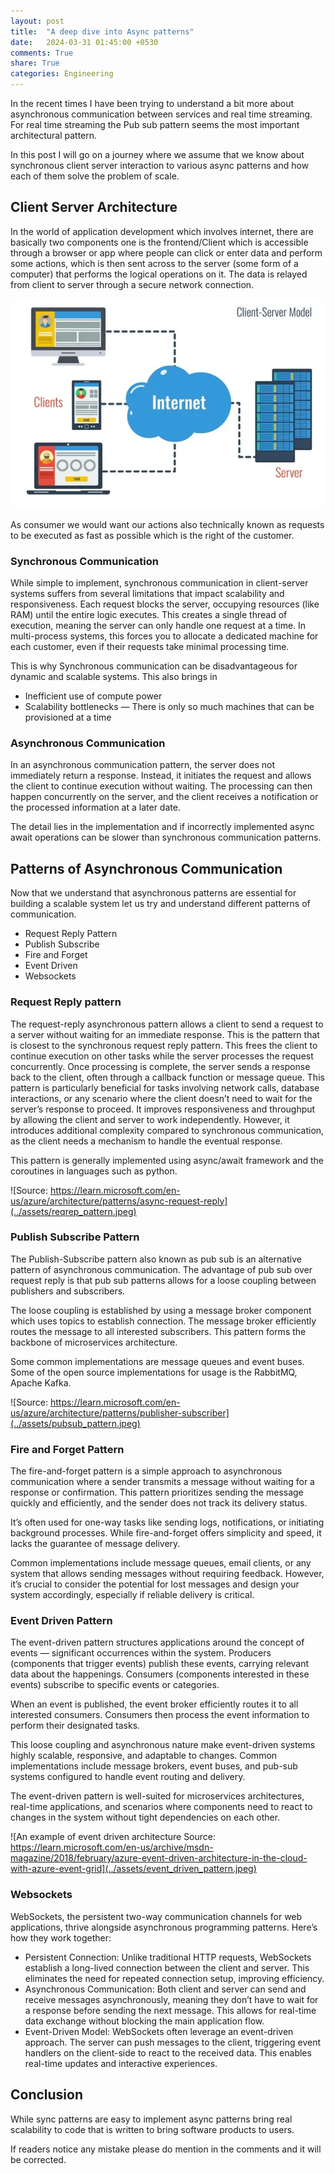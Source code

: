 ```yaml
---
layout: post
title:  "A deep dive into Async patterns"
date:   2024-03-31 01:45:00 +0530
comments: True
share: True
categories: Engineering
---
```


In the recent times I have been trying to understand a bit more about asynchronous communication between services and real time streaming. For real time streaming the Pub sub pattern seems the most important architectural pattern.

In this post I will go on a journey where we assume that we know about synchronous client server interaction to various async patterns and how each of them solve the problem of scale.

## Client Server Architecture

In the world of application development which involves internet, there are basically two components one is the frontend/Client which is accessible through a browser or app where people can click or enter data and perform some actions, which is then sent across to the server (some form of a computer) that performs the logical operations on it. The data is relayed from client to server through a secure network connection.


![A simple example of Client Server Model](../assets/CSarch.jpeg)

As consumer we would want our actions also technically known as requests to be executed as fast as possible which is the right of the customer.

### Synchronous Communication
While simple to implement, synchronous communication in client-server systems suffers from several limitations that impact scalability and responsiveness. Each request blocks the server, occupying resources (like RAM) until the entire logic executes. This creates a single thread of execution, meaning the server can only handle one request at a time. In multi-process systems, this forces you to allocate a dedicated machine for each customer, even if their requests take minimal processing time.

This is why Synchronous communication can be disadvantageous for dynamic and scalable systems. This also brings in

- Inefficient use of compute power
- Scalability bottlenecks — There is only so much machines that can be provisioned at a time

### Asynchronous Communication
In an asynchronous communication pattern, the server does not immediately return a response. Instead, it initiates the request and allows the client to continue execution without waiting. The processing can then happen concurrently on the server, and the client receives a notification or the processed information at a later date.

The detail lies in the implementation and if incorrectly implemented async await operations can be slower than synchronous communication patterns.

## Patterns of Asynchronous Communication
Now that we understand that asynchronous patterns are essential for building a scalable system let us try and understand different patterns of communication.

- Request Reply Pattern
- Publish Subscribe
- Fire and Forget
- Event Driven
- Websockets

### Request Reply pattern
The request-reply asynchronous pattern allows a client to send a request to a server without waiting for an immediate response. This is the pattern that is closest to the synchronous request reply pattern. This frees the client to continue execution on other tasks while the server processes the request concurrently. Once processing is complete, the server sends a response back to the client, often through a callback function or message queue. This pattern is particularly beneficial for tasks involving network calls, database interactions, or any scenario where the client doesn’t need to wait for the server’s response to proceed. It improves responsiveness and throughput by allowing the client and server to work independently. However, it introduces additional complexity compared to synchronous communication, as the client needs a mechanism to handle the eventual response.

This pattern is generally implemented using async/await framework and the coroutines in languages such as python.


![Source: https://learn.microsoft.com/en-us/azure/architecture/patterns/async-request-reply](../assets/reqrep_pattern.jpeg)

### Publish Subscribe Pattern
The Publish-Subscribe pattern also known as pub sub is an alternative pattern of asynchronous communication. The advantage of pub sub over request reply is that pub sub patterns allows for a loose coupling between publishers and subscribers.

The loose coupling is established by using a message broker component which uses topics to establish connection. The message broker efficiently routes the message to all interested subscribers. This pattern forms the backbone of microservices architecture.

Some common implementations are message queues and event buses. Some of the open source implementations for usage is the RabbitMQ, Apache Kafka.


![Source: https://learn.microsoft.com/en-us/azure/architecture/patterns/publisher-subscriber](../assets/pubsub_pattern.jpeg)

### Fire and Forget Pattern
The fire-and-forget pattern is a simple approach to asynchronous communication where a sender transmits a message without waiting for a response or confirmation. This pattern prioritizes sending the message quickly and efficiently, and the sender does not track its delivery status.

It’s often used for one-way tasks like sending logs, notifications, or initiating background processes. While fire-and-forget offers simplicity and speed, it lacks the guarantee of message delivery.

Common implementations include message queues, email clients, or any system that allows sending messages without requiring feedback. However, it’s crucial to consider the potential for lost messages and design your system accordingly, especially if reliable delivery is critical.

### Event Driven Pattern
The event-driven pattern structures applications around the concept of events — significant occurrences within the system. Producers (components that trigger events) publish these events, carrying relevant data about the happenings. Consumers (components interested in these events) subscribe to specific events or categories.

When an event is published, the event broker efficiently routes it to all interested consumers. Consumers then process the event information to perform their designated tasks.

This loose coupling and asynchronous nature make event-driven systems highly scalable, responsive, and adaptable to changes. Common implementations include message brokers, event buses, and pub-sub systems configured to handle event routing and delivery.

The event-driven pattern is well-suited for microservices architectures, real-time applications, and scenarios where components need to react to changes in the system without tight dependencies on each other.


![An example of event driven architecture Source: https://learn.microsoft.com/en-us/archive/msdn-magazine/2018/february/azure-event-driven-architecture-in-the-cloud-with-azure-event-grid](../assets/event_driven_pattern.jpeg)

### Websockets
WebSockets, the persistent two-way communication channels for web applications, thrive alongside asynchronous programming patterns. Here’s how they work together:

- Persistent Connection: Unlike traditional HTTP requests, WebSockets establish a long-lived connection between the client and server. This eliminates the need for repeated connection setup, improving efficiency.
- Asynchronous Communication: Both client and server can send and receive messages asynchronously, meaning they don’t have to wait for a response before sending the next message. This allows for real-time data exchange without blocking the main application flow.
- Event-Driven Model: WebSockets often leverage an event-driven approach. The server can push messages to the client, triggering event handlers on the client-side to react to the received data. This enables real-time updates and interactive experiences.

## Conclusion
While sync patterns are easy to implement async patterns bring real scalability to code that is written to bring software products to users.

If readers notice any mistake please do mention in the comments and it will be corrected. 